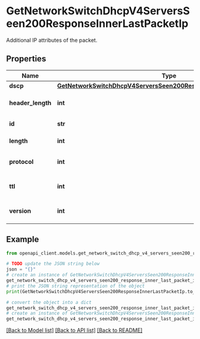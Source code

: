 # GetNetworkSwitchDhcpV4ServersSeen200ResponseInnerLastPacketIp

Additional IP attributes of the packet.

## Properties

Name | Type | Description | Notes
------------ | ------------- | ------------- | -------------
**dscp** | [**GetNetworkSwitchDhcpV4ServersSeen200ResponseInnerLastPacketIpDscp**](GetNetworkSwitchDhcpV4ServersSeen200ResponseInnerLastPacketIpDscp.md) |  | [optional] 
**header_length** | **int** | IP header length of the packet. | [optional] 
**id** | **str** | IP ID of the packet. | [optional] 
**length** | **int** | IP length of the packet. | [optional] 
**protocol** | **int** | IP protocol number of the packet. | [optional] 
**ttl** | **int** | Time to live of the packet. | [optional] 
**version** | **int** | IP version of the packet. | [optional] 

## Example

```python
from openapi_client.models.get_network_switch_dhcp_v4_servers_seen200_response_inner_last_packet_ip import GetNetworkSwitchDhcpV4ServersSeen200ResponseInnerLastPacketIp

# TODO update the JSON string below
json = "{}"
# create an instance of GetNetworkSwitchDhcpV4ServersSeen200ResponseInnerLastPacketIp from a JSON string
get_network_switch_dhcp_v4_servers_seen200_response_inner_last_packet_ip_instance = GetNetworkSwitchDhcpV4ServersSeen200ResponseInnerLastPacketIp.from_json(json)
# print the JSON string representation of the object
print(GetNetworkSwitchDhcpV4ServersSeen200ResponseInnerLastPacketIp.to_json())

# convert the object into a dict
get_network_switch_dhcp_v4_servers_seen200_response_inner_last_packet_ip_dict = get_network_switch_dhcp_v4_servers_seen200_response_inner_last_packet_ip_instance.to_dict()
# create an instance of GetNetworkSwitchDhcpV4ServersSeen200ResponseInnerLastPacketIp from a dict
get_network_switch_dhcp_v4_servers_seen200_response_inner_last_packet_ip_from_dict = GetNetworkSwitchDhcpV4ServersSeen200ResponseInnerLastPacketIp.from_dict(get_network_switch_dhcp_v4_servers_seen200_response_inner_last_packet_ip_dict)
```
[[Back to Model list]](../README.md#documentation-for-models) [[Back to API list]](../README.md#documentation-for-api-endpoints) [[Back to README]](../README.md)


